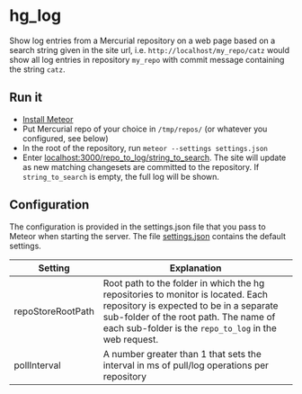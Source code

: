 # hg_log

Show log entries from a Mercurial repository on a web page based on a search string given in the site url, i.e. `http://localhost/my_repo/catz` would show all log entries in repository `my_repo` with commit message containing the string `catz`.

## Run it
* [Install Meteor](https://www.meteor.com/install)
* Put Mercurial repo of your choice in `/tmp/repos/` (or whatever you configured, see below)
* In the root of the repository, run `meteor --settings settings.json`
* Enter [localhost:3000/repo_to_log/string_to_search](http://localhost:3000/repo_to_log/string_to_search). The site will update as new matching changesets are committed to the repository. If `string_to_search` is empty, the full log will be shown.

## Configuration
The configuration is provided in the settings.json file that you pass to Meteor when starting the server. The file [settings.json](https://github.com/lbergnehr/hg_log/blob/master/settings.json) contains the default settings. 

|Setting | Explanation|
|--------|------------|
| repoStoreRootPath | Root path to the folder in which the hg repositories to monitor is located. Each repository is expected to be in a separate sub-folder of the root path. The name of each sub-folder is the  `repo_to_log`  in the web request.|
| pollInterval | A number greater than 1 that sets the interval in ms of pull/log operations per repository |
